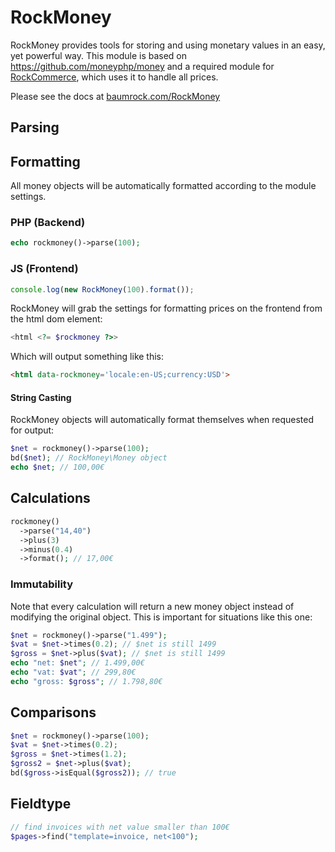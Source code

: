 # RockMoney

RockMoney provides tools for storing and using monetary values in an easy, yet powerful way. This module is based on https://github.com/moneyphp/money and a required module for [RockCommerce](https://www.baumrock.com/RockCommerce), which uses it to handle all prices.

Please see the docs at [baumrock.com/RockMoney](https://www.baumrock.com/RockMoney)

## Parsing

## Formatting

All money objects will be automatically formatted according to the module settings.

### PHP (Backend)

```php
echo rockmoney()->parse(100);
```

### JS (Frontend)

```js
console.log(new RockMoney(100).format());
```

RockMoney will grab the settings for formatting prices on the frontend from the html dom element:

```php
<html <?= $rockmoney ?>>
```

Which will output something like this:

```html
<html data-rockmoney='locale:en-US;currency:USD'>
```

#### String Casting

RockMoney objects will automatically format themselves when requested for output:

```php
$net = rockmoney()->parse(100);
bd($net); // RockMoney\Money object
echo $net; // 100,00€
```

## Calculations

```php
rockmoney()
  ->parse("14,40")
  ->plus(3)
  ->minus(0.4)
  ->format(); // 17,00€
```

### Immutability

Note that every calculation will return a new money object instead of modifying the original object. This is important for situations like this one:

```php
$net = rockmoney()->parse("1.499");
$vat = $net->times(0.2); // $net is still 1499
$gross = $net->plus($vat); // $net is still 1499
echo "net: $net"; // 1.499,00€
echo "vat: $vat"; // 299,80€
echo "gross: $gross"; // 1.798,80€
```

## Comparisons

```php
$net = rockmoney()->parse(100);
$vat = $net->times(0.2);
$gross = $net->times(1.2);
$gross2 = $net->plus($vat);
bd($gross->isEqual($gross2)); // true
```

## Fieldtype

```php
// find invoices with net value smaller than 100€
$pages->find("template=invoice, net<100");
```
